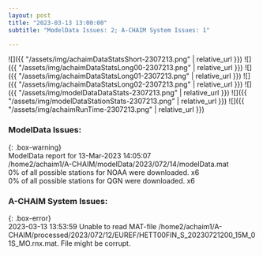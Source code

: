 ```yaml
---
layout: post
title: "2023-03-13 13:00:00"
subtitle: "ModelData Issues: 2; A-CHAIM System Issues: 1"

---
```


![]({{ "/assets/img/achaimDataStatsShort-2307213.png" | relative_url }})
![]({{ "/assets/img/achaimDataStatsLong00-2307213.png" | relative_url }})
![]({{ "/assets/img/achaimDataStatsLong01-2307213.png" | relative_url }})
![]({{ "/assets/img/achaimDataStatsLong02-2307213.png" | relative_url }})
![]({{ "/assets/img/modelDataDataStats-2307213.png" | relative_url }})
![]({{ "/assets/img/modelDataStationStats-2307213.png" | relative_url }})
![]({{ "/assets/img/achaimRunTime-2307213.png" | relative_url }})

### ModelData Issues:  
  
{: .box-warning}  
 ModelData report for 13-Mar-2023 14:05:07   
 /home2/achaim1/A-CHAIM/modelData/2023/072/14/modelData.mat   
 0% of all possible stations for NOAA were downloaded. x6   
 0% of all possible stations for QGN were downloaded. x6   
  
### A-CHAIM System Issues:  
  
{: .box-error}  
2023-03-13 13:53:59 Unable to read MAT-file /home2/achaim1/A-CHAIM/processed/2023/072/12/EUREF/HETT00FIN_S_20230721200_15M_01S_MO.rnx.mat. File might be corrupt.  
